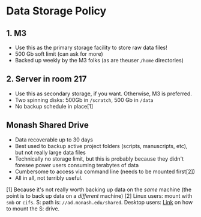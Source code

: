 # Data Storage Policy

## 1. M3

* Use this as the primary storage facility to store raw data files!
* 500 Gb soft limit (can ask for more)
* Backed up weekly by the M3 folks (as are theuser `/home` directories)

## 2. Server in room 217

* Use this as secondary storage, if you want. Otherwise, M3 is preferred.
* Two spinning disks: 500Gb in `/scratch`, 500 Gb in `/data`
* No backup schedule in place[1]

## Monash Shared Drive

* Data recoverable up to 30 days
* Best used to backup active project folders (scripts, manuscripts, etc), but not really large data files
* Technically no storage limit, but this is probably because they didn't foresee power users consuming terabytes of data
* Cumbersome to access via command line (needs to be mounted first[2])
* All in all, not terribly useful.

[1] Because it's not really worth backing up data on the _same_ machine (the point is to back up data on a _different_ machine)
[2] Linux users: mount with `smb` or `cifs`. S: path is: `//ad.monash.edu/shared`. Desktop users: [Link](https://www.monash.edu/esolutions/data-storage/how-to-map-s-drive) on how to mount the S: drive.
